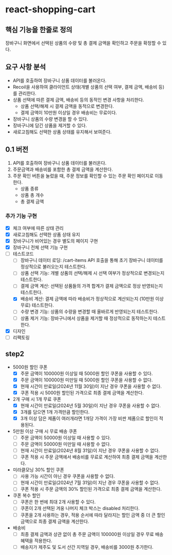 # react-shopping-cart

## 핵심 기능을 한줄로 정의

장바구니 화면에서 선택된 상품의 수량 및 총 결제 금액을 확인하고 주문을 확정할 수 있다.

## 요구 사항 분석

- API를 호출하여 장바구니 상품 데이터를 불러온다.
- Recoil을 사용하여 클라이언트 상태(개별 상품의 선택 여부, 결제 금액, 배송비 등)를 관리한다.
- 상품 선택에 따른 결제 금액, 배송비 등의 동적인 변경 사항을 처리한다.
    - 상품 선택/해제 시 결제 금액을 동적으로 변경한다.
    - 결제 금액이 10만원 이상일 경우 배송비는 무료이다.
- 장바구니 상품의 수량 변경을 할 수 있다.
- 장바구니에 담긴 상품을 제거할 수 있다.
- 새로고침해도 선택한 상품 상태를 유지해서 보여준다.

## 0.1 버전

1. API를 호출하여 장바구니 상품 데이터를 불러온다.
2. 주문금액과 배송비를 포함한 총 결제 금액을 계산한다.
3. 주문 확인 버튼을 눌렀을 때, 주문 정보를 확인할 수 있는 주문 확인 페이지로 이동한다.
    - 상품 종류
    - 상품 총 개수
    - 총 결제 금액

### 추가 기능 구현

- [x] 체크 여부에 따른 상태 관리
- [x] 새로고침해도 선택한 상품 상태 유지
- [x] 장바구니가 비어있는 경우 별도의 페이지 구현
- [x] 장바구니 전체 선택 기능 구현
- [ ] 테스트코드
  - [ ] 장바구니 데이터 로딩: /cart-items API 호출을 통해 초기 장바구니 데이터를 정상적으로 불러오는지 테스트한다.
  - [ ] 상품 선택 기능: 개별 상품의 선택/해제 시 선택 여부가 정상적으로 변경되는지 테스트한다.
  - [ ] 결제 금액 계산: 선택된 상품들의 가격 합계가 결제 금액으로 정상 반영되는지 테스트한다.
  - [x] 배송비 계산: 결제 금액에 따라 배송비가 정상적으로 계산되는지 (10만원 이상 무료) 테스트한다.
  - [ ] 수량 변경 기능: 상품의 수량을 변경할 때 올바르게 반영되는지 테스트한다.
  - [ ] 상품 제거 기능: 장바구니에서 상품을 제거할 때 정상적으로 동작하는지 테스트한다.
- [x] 디자인
- [ ] 리팩토링

## step2

- 5000원 할인 쿠폰
  - [x] 주문 금액이 100000원 이상일 때 5000원 할인 쿠폰을 사용할 수 있다.
  - [x] 주문 금액이 100000원 미만일 때 5000원 할인 쿠폰을 사용할 수 없다.
  - [x] 현재 시간이 만료일(2024년 11월 30일)이 지난 경우 쿠폰을 사용할 수 없다.
  - [x] 쿠폰 적용 시 5000원 할인된 가격으로 최종 결제 금액을 계산한다.

- 2개 구매 시 1개 무료 쿠폰
  - [x] 현재 시간이 만료일(2024년 5월 30일)이 지난 경우 쿠폰을 사용할 수 없다.
  - [x] 3개를 담으면 1개 가격만큼 할인한다.
  - [x] 3개 이상 담은 제품이 여러개라면 1개당 가격이 가장 비싼 제품으로 할인이 적용된다.

- 5만원 이상 구매 시 무료 배송 쿠폰
  - [ ] 주문 금액이 50000원 이상일 때 사용할 수 있다.
  - [ ] 주문 금액이 50000원 미만일 때 사용할 수 없다.
  - [ ] 현재 시간이 만료일(2024년 8월 31일)이 지난 경우 쿠폰을 사용할 수 없다.
  - [ ] 쿠폰 적용 시 주문 금액에서 배송비를 무료로 계산하여 최종 결제 금액을 계산한다.

- 미라클모닝 30% 할인 쿠폰
  - [ ] 사용 가능 시간이 아닌 경우 쿠폰을 사용할 수 없다.
  - [ ] 현재 시간이 만료일(2024년 7월 31일)이 지난 경우 쿠폰을 사용할 수 없다.
  - [ ] 쿠폰 적용 시 주문 금액의 30% 할인된 가격으로 최종 결제 금액을 계산한다.

- 쿠폰 복수 할인
  - [ ] 쿠폰은 한 번에 최대 2개 사용할 수 있다.
  - [ ] 쿠폰이 2개 선택된 겨웅 나머지 체크 박스는 disabled 처리한다.
  - [ ] 쿠폰을 2개 사용하는 경우, 적용 순서에 따라 달라지는 할인 금액 중 더 큰 할인 금액으로 최종 결제 금액을 계산한다.

- 배송비
  - [ ] 최종 결제 금액과 상관 없이 총 주문 금액이 100000원 이상일 경우 무료 배송 혜택을 적용한다.
  - [ ] 배송지가 제주도 및 도서 산간 지역일 경우, 배송비를 3000원 추가한다.
